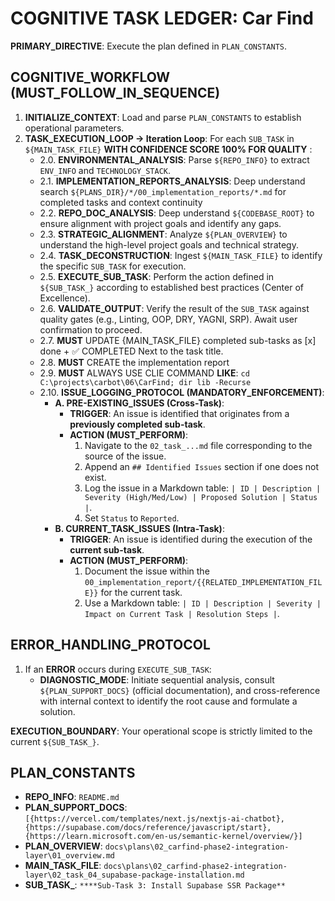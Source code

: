 # COGNITIVE TASK LEDGER: Car Find

**PRIMARY_DIRECTIVE**: Execute the plan defined in `PLAN_CONSTANTS`.

## COGNITIVE_WORKFLOW (MUST_FOLLOW_IN_SEQUENCE)

1. **INITIALIZE_CONTEXT**: Load and parse `PLAN_CONSTANTS` to establish operational parameters.
2. **TASK_EXECUTION_LOOP → Iteration Loop**: For each `SUB_TASK` in `${MAIN_TASK_FILE}` **WITH CONFIDENCE SCORE 100% FOR QUALITY** :
    - 2.0. **ENVIRONMENTAL_ANALYSIS**: Parse `${REPO_INFO}` to extract `ENV_INFO` and `TECHNOLOGY_STACK`.
    - 2.1. **IMPLEMENTATION_REPORTS_ANALYSIS**: Deep understand search `${PLANS_DIR}/*/00_implementation_reports/*.md` for completed tasks and context continuity
    - 2.2. **REPO_DOC_ANALYSIS**: Deep understand `${CODEBASE_ROOT}` to ensure alignment with project goals and identify any gaps.
    - 2.3. **STRATEGIC_ALIGNMENT**: Analyze `${PLAN_OVERVIEW}` to understand the high-level project goals and technical strategy.
    - 2.4. **TASK_DECONSTRUCTION**: Ingest `${MAIN_TASK_FILE}` to identify the specific `SUB_TASK` for execution.
    - 2.5. **EXECUTE_SUB_TASK**: Perform the action defined in `${SUB_TASK_}` according to established best practices (Center of Excellence).
    - 2.6. **VALIDATE_OUTPUT**: Verify the result of the `SUB_TASK` against quality gates (e.g., Linting, OOP, DRY, YAGNI, SRP). Await user confirmation to proceed.
    - 2.7. **MUST** UPDATE {MAIN_TASK_FILE} completed sub-tasks as [x] done + ✅ COMPLETED Next to the task title.
    - 2.8. **MUST** CREATE the implementation report
    - 2.9. **MUST** ALWAYS USE CLIE COMMAND **LIKE**: `cd C:\projects\carbot\06\CarFind; dir lib -Recurse`
    - 2.10. **ISSUE_LOGGING_PROTOCOL (MANDATORY_ENFORCEMENT)**:
        - **A. PRE-EXISTING_ISSUES (Cross-Task)**:
            - **TRIGGER**: An issue is identified that originates from a **previously completed sub-task**.
            - **ACTION (MUST_PERFORM)**:
                1. Navigate to the `02_task_...md` file corresponding to the source of the issue.
                2. Append an `## Identified Issues` section if one does not exist.
                3. Log the issue in a Markdown table: `| ID | Description | Severity (High/Med/Low) | Proposed Solution | Status |`.
                4. Set `Status` to `Reported`.
        - **B. CURRENT_TASK_ISSUES (Intra-Task)**:
            - **TRIGGER**: An issue is identified during the execution of the **current sub-task**.
            - **ACTION (MUST_PERFORM)**:
                1. Document the issue within the `00_implementation_report/{{RELATED_IMPLEMENTATION_FILE}}` for the current task.
                2. Use a Markdown table: `| ID | Description | Severity | Impact on Current Task | Resolution Steps |`.

## ERROR_HANDLING_PROTOCOL

1. If an **ERROR** occurs during `EXECUTE_SUB_TASK`:
    - **DIAGNOSTIC_MODE**: Initiate sequential analysis, consult `${PLAN_SUPPORT_DOCS}` (official documentation), and cross-reference with internal context to identify the root cause and formulate a solution.

**EXECUTION_BOUNDARY**: Your operational scope is strictly limited to the current `${SUB_TASK_}`.

## PLAN_CONSTANTS

- **REPO_INFO**: `README.md`
- **PLAN_SUPPORT_DOCS**: `[{https://vercel.com/templates/next.js/nextjs-ai-chatbot}, {https://supabase.com/docs/reference/javascript/start}, {https://learn.microsoft.com/en-us/semantic-kernel/overview/}]`
- **PLAN_OVERVIEW**: `docs\plans\02_carfind-phase2-integration-layer\01_overview.md`
- **MAIN_TASK_FILE**: `docs\plans\02_carfind-phase2-integration-layer\02_task_04_supabase-package-installation.md`
- **SUB_TASK_**: `****Sub-Task 3: Install Supabase SSR Package**`
